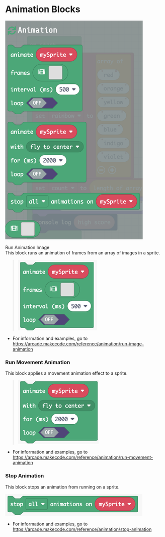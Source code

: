 # Animation Blocks

<img src="./images/media/image95.png"
style="width:4.55556in;height:7.20833in"
alt="A screenshot of a phone Description automatically generated" />

Run Animation Image  
This block runs an animation of frames from an array of images in a
sprite.

> <img src="./images/media/image96.png"
> style="width:2.625in;height:2.31944in"
> alt="A green rectangular object with white text Description automatically generated" />

-   For information and examples, go to
    <https://arcade.makecode.com/reference/animation/run-image-animation>

### Run Movement Animation

This block applies a movement animation effect to a sprite.

> <img src="./images/media/image97.png"
> style="width:2.68056in;height:2.09722in"
> alt="A screenshot of a computer program Description automatically generated" />

-   For information and examples, go to
    <https://arcade.makecode.com/reference/animation/run-movement-animation>

### Stop Animation

This block stops an animation from running on a sprite.

<img src="./images/media/image98.png"
style="width:4.54167in;height:0.72222in"
alt="A green rectangle with white text Description automatically generated" />

-   For information and examples, go to
    <https://arcade.makecode.com/reference/animation/stop-animation>

